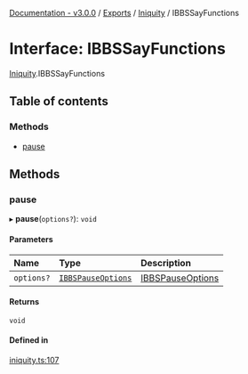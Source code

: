 [Documentation - v3.0.0](../README.md) / [Exports](../modules.md) / [Iniquity](../modules/Iniquity.md) / IBBSSayFunctions

# Interface: IBBSSayFunctions

[Iniquity](../modules/Iniquity.md).IBBSSayFunctions

## Table of contents

### Methods

- [pause](Iniquity.IBBSSayFunctions.md#pause)

## Methods

### pause

▸ **pause**(`options?`): `void`

#### Parameters

| Name | Type | Description |
| :------ | :------ | :------ |
| `options?` | [`IBBSPauseOptions`](Iniquity.IBBSPauseOptions.md) | [IBBSPauseOptions](Iniquity.IBBSPauseOptions.md) |

#### Returns

`void`

#### Defined in

[iniquity.ts:107](https://github.com/iniquitybbs/iniquity/blob/1b7703d/packages/core/src/iniquity.ts#L107)
